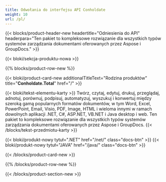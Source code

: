 ```yaml
---
title: Odwołania do interfejsu API Conholdate
weight: 10
url: /pl/
---
```


{{< blocks/product-header-new headertitle="Odniesienia do API" headerpara="Ten pakiet to kompleksowe rozwiązanie dla wszystkich typów systemów zarządzania dokumentami oferowanych przez Aspose i GroupDocs." >}}

{{< bloki/sekcja-produktu-nowa >}}

{{% blocks/product-row-new %}}

{{< bloki/product-card-new additionalTitleText="Rodzina produktów" title="**Conholdate.Total**" href="/" >}}

{{< bloki/tekst-elementu-karty >}}
Twórz, czytaj, edytuj, drukuj, przeglądaj, adnotuj, porównuj, podpisuj, automatyzuj, wyszukuj i konwertuj między szeroką gamą popularnych formatów dokumentów, w tym Word, Excel, PowerPoint, Email, Visio, PDF, Image, HTML i wieloma innymi w ramach dowolnych aplikacji .NET, C#, ASP.NET, VB.NET i Java desktop i web. Ten pakiet to kompleksowe rozwiązanie dla wszystkich typów systemów zarządzania dokumentami oferowanych przez Aspose i GroupDocs.
{{< /blocks/tekst-przedmiotu-karty >}}

{{< bloki/produkt-nowy tytuł=".NET" href="/net/" class="docs-btn" >}} {{< bloki/produkt-nowy tytuł="JAVA" href="/java/" class="docs-btn" >}}

{{< /blocks/product-card-new >}}

{{% /blocks/product-row-new %}}

{{< /blocks/product-section-new >}}